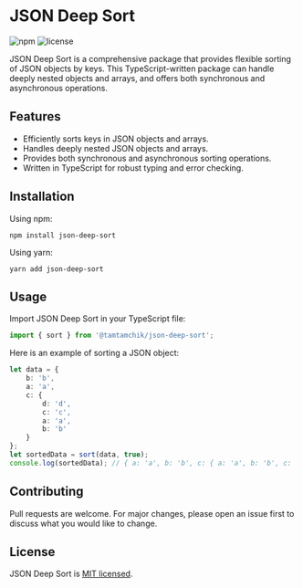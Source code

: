 # JSON Deep Sort

![npm](https://img.shields.io/npm/v/json-deep-sort)
![license](https://img.shields.io/npm/l/json-deep-sort)

JSON Deep Sort is a comprehensive package that provides flexible sorting of JSON objects by keys. This
TypeScript-written package can handle deeply nested objects and arrays, and offers both synchronous and asynchronous
operations.

## Features

- Efficiently sorts keys in JSON objects and arrays.
- Handles deeply nested JSON objects and arrays.
- Provides both synchronous and asynchronous sorting operations.
- Written in TypeScript for robust typing and error checking.

## Installation

Using npm:

```shell
npm install json-deep-sort
```

Using yarn:

```shell
yarn add json-deep-sort
```

## Usage

Import JSON Deep Sort in your TypeScript file:

```typescript
import { sort } from '@tamtamchik/json-deep-sort';
```

Here is an example of sorting a JSON object:

```typescript
let data = {
    b: 'b',
    a: 'a',
    c: {
        d: 'd',
        c: 'c',
        a: 'a',
        b: 'b'
    }
};
let sortedData = sort(data, true);
console.log(sortedData); // { a: 'a', b: 'b', c: { a: 'a', b: 'b', c: 'c', d: 'd' } }
```

## Contributing

Pull requests are welcome. For major changes, please open an issue first to discuss what you would like to change.

## License

JSON Deep Sort is [MIT licensed](./LICENSE).

